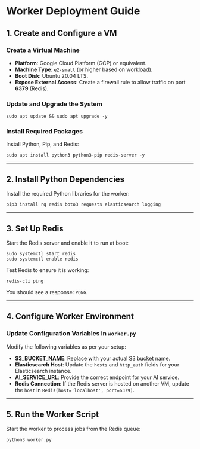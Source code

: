 
# Worker Deployment Guide

## 1. Create and Configure a VM

### Create a Virtual Machine
- **Platform**: Google Cloud Platform (GCP) or equivalent.  
- **Machine Type**: `e2-small` (or higher based on workload).  
- **Boot Disk**: Ubuntu 20.04 LTS.  
- **Expose External Access**: Create a firewall rule to allow traffic on port **6379** (Redis).  

### Update and Upgrade the System
```
sudo apt update && sudo apt upgrade -y
```

### Install Required Packages
Install Python, Pip, and Redis:
```
sudo apt install python3 python3-pip redis-server -y
```

---

## 2. Install Python Dependencies
Install the required Python libraries for the worker:
```
pip3 install rq redis boto3 requests elasticsearch logging
```

---

## 3. Set Up Redis
Start the Redis server and enable it to run at boot:
```
sudo systemctl start redis
sudo systemctl enable redis
```

Test Redis to ensure it is working:
```
redis-cli ping
```
You should see a response: `PONG`.

---

## 4. Configure Worker Environment

### Update Configuration Variables in `worker.py`
Modify the following variables as per your setup:
- **S3_BUCKET_NAME**: Replace with your actual S3 bucket name.
- **Elasticsearch Host**: Update the `hosts` and `http_auth` fields for your Elasticsearch instance.
- **AI_SERVICE_URL**: Provide the correct endpoint for your AI service.
- **Redis Connection**: If the Redis server is hosted on another VM, update the `host` in `Redis(host='localhost', port=6379)`.

---

## 5. Run the Worker Script
Start the worker to process jobs from the Redis queue:
```
python3 worker.py
```
